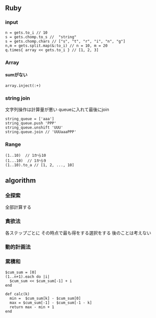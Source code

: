 ## Ruby
### input
```
n = gets.to_i // 10
s = gets.chomp.to_s //  "string"
s = gets.chomp.chars // ["s", "t", "r", "i", "n", "g"]
n,m = gets.split.map(&:to_i) // n = 10, m = 20
q.times{ array << gets.to_i } // [1, 2, 3]
```

### Array
#### sumがない
`array.inject(:+)`

### string join
文字列操作は計算量が悪い
queueに入れて最後にjoin
```
string_queue = ['aaa']
string_queue.push 'PPP'
string_queue.unshift 'UUU'
string.queue.join // 'UUUaaaPPP'
```

### Range
```
(1..10)  // 1から10
(1...10)  // 1から9
(1..10).to_a // [1, 2, ..., 10]
```


## algorithm
### 全探索
全部計算する
### 貪欲法
各ステップごとに その時点で最も得をする選択をする
後のことは考えない
### 動的計画法
### 累積和
```
$cum_sum = [0]
(1..n+1).each do |i|
  $cum_sum << $cum_sum[-1] + i
end

def calc(k)
  min =  $cum_sum[k] - $cum_sum[0]
  max = $cum_sum[-1] - $cum_sum[-1 - k]
  return max - min + 1
end
```
